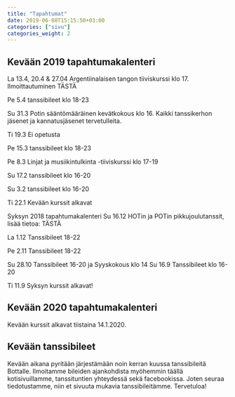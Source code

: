 ```yaml
---
title: "Tapahtumat"
date: 2019-06-08T15:15:50+03:00
categories: ["sivu"]
categories_weight: 2
---
```


## Kevään 2019 tapahtumakalenteri
La 13.4, 20.4 & 27.04 Argentiinalaisen tangon tiiviskurssi klo 17. Ilmoittautuminen TÄSTÄ

Pe 5.4 tanssibileet klo 18-23 

Su 31.3 Potin sääntömääräinen kevätkokous klo 16. Kaikki tanssikerhon jäsenet ja kannatusjäsenet tervetulleita.

Ti 19.3 Ei opetusta

Pe 15.3 tanssibileet klo 18-23

Pe 8.3 Linjat ja musiikintulkinta -tiiviskurssi klo 17-19

Su 17.2 tanssibileet klo 16-20

Su 3.2 tanssibileet klo 16-20

Ti 22.1 Kevään kurssit alkavat

Syksyn 2018 tapahtumakalenteri
Su 16.12 HOTin ja POTin pikkujoulutanssit, lisää tietoa: TÄSTÄ 

La 1.12 Tanssibileet 18-22

Pe 2.11 Tanssibileet 18-22

Su 28.10 Tanssibileet 16-20 ja Syyskokous klo 14
Su 16.9 Tanssibileet klo 16-20

Ti 11.9 Syksyn kurssit alkavat!

## Kevään 2020 tapahtumakalenteri

Kevään kurssit alkavat tiistaina 14.1.2020.

## Kevään tanssibileet

Kevään aikana pyritään järjestämään noin kerran kuussa tanssibileitä Bottalle. Ilmoitamme bileiden ajankohdista myöhemmin täällä kotisivuillamme, tanssituntien yhteydessä sekä facebookissa. Joten seuraa tiedotustamme, niin et sivuuta mukavia tanssibileitämme. Tervetuloa!
